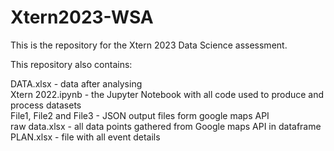 # Xtern2023-WSA
This is the repository for the Xtern 2023 Data Science assessment.

This repository also contains:

DATA.xlsx - data after analysing <br />
Xtern 2022.ipynb - the Jupyter Notebook with all code used to produce and process datasets<br />
File1, File2 and File3 - JSON output files form google maps API<br />
raw data.xlsx - all data points gathered from Google maps API in dataframe<br />
PLAN.xlsx - file with all event details<br />
